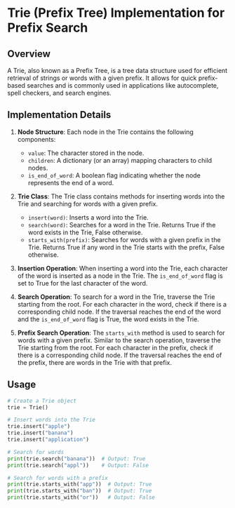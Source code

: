 # Trie (Prefix Tree) Implementation for Prefix Search

## Overview
A Trie, also known as a Prefix Tree, is a tree data structure used for efficient retrieval of strings or words with a given prefix. It allows for quick prefix-based searches and is commonly used in applications like autocomplete, spell checkers, and search engines.

## Implementation Details
1. **Node Structure**: Each node in the Trie contains the following components:
    - `value`: The character stored in the node.
    - `children`: A dictionary (or an array) mapping characters to child nodes.
    - `is_end_of_word`: A boolean flag indicating whether the node represents the end of a word.

2. **Trie Class**: The Trie class contains methods for inserting words into the Trie and searching for words with a given prefix.
    - `insert(word)`: Inserts a word into the Trie.
    - `search(word)`: Searches for a word in the Trie. Returns True if the word exists in the Trie, False otherwise.
    - `starts_with(prefix)`: Searches for words with a given prefix in the Trie. Returns True if any word in the Trie starts with the prefix, False otherwise.

3. **Insertion Operation**: When inserting a word into the Trie, each character of the word is inserted as a node in the Trie. The `is_end_of_word` flag is set to True for the last character of the word.

4. **Search Operation**: To search for a word in the Trie, traverse the Trie starting from the root. For each character in the word, check if there is a corresponding child node. If the traversal reaches the end of the word and the `is_end_of_word` flag is True, the word exists in the Trie.

5. **Prefix Search Operation**: The `starts_with` method is used to search for words with a given prefix. Similar to the search operation, traverse the Trie starting from the root. For each character in the prefix, check if there is a corresponding child node. If the traversal reaches the end of the prefix, there are words in the Trie with that prefix.

## Usage
```python
# Create a Trie object
trie = Trie()

# Insert words into the Trie
trie.insert("apple")
trie.insert("banana")
trie.insert("application")

# Search for words
print(trie.search("banana"))  # Output: True
print(trie.search("appl"))    # Output: False

# Search for words with a prefix
print(trie.starts_with("app"))  # Output: True
print(trie.starts_with("ban"))  # Output: True
print(trie.starts_with("or"))   # Output: False
